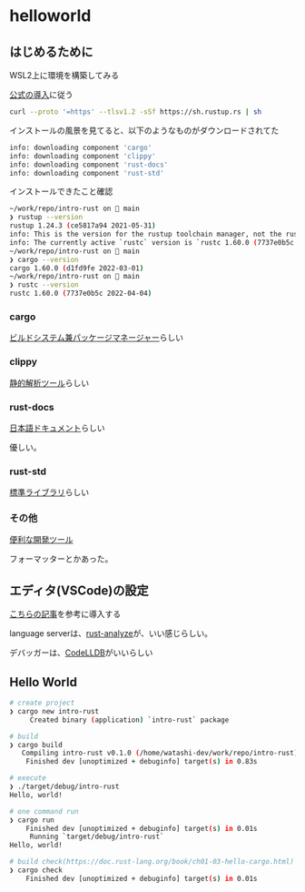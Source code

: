 # helloworld
## はじめるために

WSL2上に環境を構築してみる

[公式の導入](https://www.rust-lang.org/ja/tools/install)に従う

```sh
curl --proto '=https' --tlsv1.2 -sSf https://sh.rustup.rs | sh
```

インストールの風景を見てると、以下のようなものがダウンロードされてた

```sh
info: downloading component 'cargo'
info: downloading component 'clippy'
info: downloading component 'rust-docs'
info: downloading component 'rust-std'
```

インストールできたこと確認

```sh
~/work/repo/intro-rust on  main 
❯ rustup --version
rustup 1.24.3 (ce5817a94 2021-05-31)
info: This is the version for the rustup toolchain manager, not the rustc compiler.
info: The currently active `rustc` version is `rustc 1.60.0 (7737e0b5c 2022-04-04)`
~/work/repo/intro-rust on  main 
❯ cargo --version
cargo 1.60.0 (d1fd9fe 2022-03-01)
~/work/repo/intro-rust on  main 
❯ rustc --version
rustc 1.60.0 (7737e0b5c 2022-04-04)
```


### cargo

[ビルドシステム兼パッケージマネージャー](https://doc.rust-jp.rs/book-ja/ch01-03-hello-cargo.html)らしい

### clippy

[静的解析ツール](https://doc.rust-jp.rs/book-ja/appendix-04-useful-development-tools.html)らしい

### rust-docs

[日本語ドキュメント](https://doc.rust-jp.rs/)らしい

優しい。

### rust-std

[標準ライブラリ](https://doc.rust-lang.org/std/)らしい

### その他

[便利な開発ツール](https://doc.rust-jp.rs/book-ja/appendix-04-useful-development-tools.html)

フォーマッターとかあった。

## エディタ(VSCode)の設定

[こちらの記事](https://zenn.dev/23prime/articles/74cda5a096a3b3)を参考に導入する

language serverは、[rust-analyze](https://rust-analyzer.github.io/)が、いい感じらしい。

デバッガーは、[CodeLLDB](https://marketplace.visualstudio.com/items?itemName=vadimcn.vscode-lldb)がいいらしい

## Hello World

```sh
# create project
❯ cargo new intro-rust
     Created binary (application) `intro-rust` package

# build
❯ cargo build
   Compiling intro-rust v0.1.0 (/home/watashi-dev/work/repo/intro-rust)
    Finished dev [unoptimized + debuginfo] target(s) in 0.83s

# execute
❯ ./target/debug/intro-rust
Hello, world!

# one command run
❯ cargo run
    Finished dev [unoptimized + debuginfo] target(s) in 0.01s
     Running `target/debug/intro-rust`
Hello, world!

# build check(https://doc.rust-lang.org/book/ch01-03-hello-cargo.html)
❯ cargo check
    Finished dev [unoptimized + debuginfo] target(s) in 0.01s
```